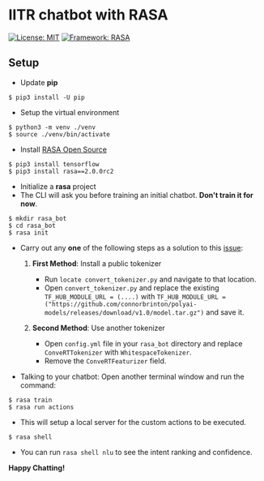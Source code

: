# IITR chatbot with RASA

[![License: MIT](https://img.shields.io/badge/License-MIT-blue.svg)](https://opensource.org/licenses/MIT)
[![Framework: RASA](https://img.shields.io/badge/Framework-RASA-purple.svg)](https://rasa.com/)

## Setup

- Update **pip**
```
$ pip3 install -U pip
```
- Setup the virtual environment
```
$ python3 -m venv ./venv
$ source ./venv/bin/activate
```
- Install [RASA Open Source](https://rasa.com/docs/rasa/)
```
$ pip3 install tensorflow
$ pip3 install rasa==2.0.0rc2
```
- Initialize a **rasa** project
- The CLI will ask you before training an initial chatbot. **Don't train it for now**.
```
$ mkdir rasa_bot
$ cd rasa_bot
$ rasa init
```
- Carry out any **one** of the following steps as a solution to this [issue](https://github.com/RasaHQ/rasa/issues/6806):

    1. **First Method**: Install a public tokenizer

        - Run `locate convert_tokenizer.py` and navigate to that location.
        - Open `convert_tokenizer.py` and replace the existing `TF_HUB_MODULE_URL = (....)` with `TF_HUB_MODULE_URL = ("https://github.com/connorbrinton/polyai-models/releases/download/v1.0/model.tar.gz")` and save it.

    2. **Second Method**: Use another tokenizer

        - Open `config.yml` file in your `rasa_bot` directory and replace `ConveRTTokenizer` with `WhitespaceTokenizer`.
        - Remove the `ConveRTFeaturizer` field.

- Talking to your chatbot: Open another terminal window and run the command:
```
$ rasa train
$ rasa run actions
```
- This will setup a local server for the custom actions to be executed.
```
$ rasa shell 
```
- You can run `rasa shell nlu` to see the intent ranking and confidence.

**Happy Chatting!**
